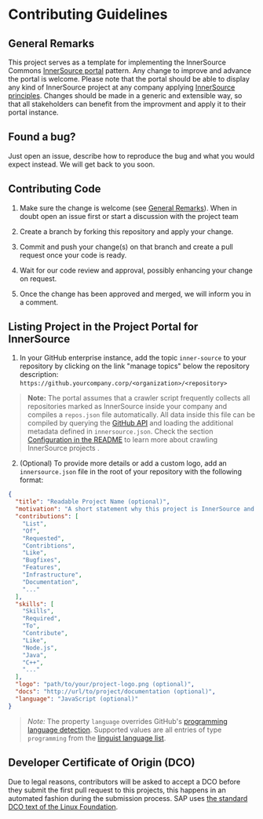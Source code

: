 # Contributing Guidelines

## General Remarks

This project serves as a template for implementing the InnerSource Commons [InnerSource portal](https://github.com/InnerSourceCommons/InnerSourcePatterns/blob/master/patterns/2-structured/innersource-portal.md) pattern.
Any change to improve and advance the portal is welcome. Please note that the portal should be able to display any kind of InnerSource project at any company applying [InnerSource principles](). 
Changes should be made in a generic and extensible way, so that all stakeholders can benefit from the improvment and apply it to their portal instance.

## Found a bug?

Just open an issue, describe how to reproduce the bug and what you would expect instead. We will get back to you soon.

## Contributing Code

1. Make sure the change is welcome (see [General Remarks](#general-remarks)). When in doubt open an issue first or start a discussion with the project team

2. Create a branch by forking this repository and apply your change.

3. Commit and push your change(s) on that branch and create a pull request once your code is ready.

4. Wait for our code review and approval, possibly enhancing your change on request.

5. Once the change has been approved and merged, we will inform you in a comment.

## Listing Project in the Project Portal for InnerSource

1. In your GitHub enterprise instance, add the topic `inner-source` to your repository by clicking on the link "manage topics" below the repository description:
`https://github.yourcompany.corp/<organization>/<repository>`
 
> **Note:** The portal assumes that a crawler script frequently collects all repositories marked as InnerSource inside your company and compiles a ```repos.json``` file automatically. All data inside this file can be compiled by querying the [GitHub API](https://developer.github.com/v3/) and loading the additional metadata defined in ```innersource.json```. Check the section [Configuration in the README](README.md#configuration) to learn more about crawling InnerSource projects .
 
2. (Optional) To provide more details or add a custom logo, add an `innersource.json` file in the root of your repository with the following format:

``` json
{
  "title": "Readable Project Name (optional)",
  "motivation": "A short statement why this project is InnerSource and why contributors should care (optional)",
  "contributions": [
    "List",
    "Of",
    "Requested",
    "Contribtions",
    "Like",
    "Bugfixes",
    "Features",
    "Infrastructure",
    "Documentation",
    "..."
  ],
  "skills": [
    "Skills",
    "Required",
    "To",
    "Contribute",
    "Like",
    "Node.js",
    "Java",
    "C++",
    "..."
  ],
  "logo": "path/to/your/project-logo.png (optional)",
  "docs": "http://url/to/project/documentation (optional)",
  "language": "JavaScript (optional)"
}
``` 

> *Note:* The property `language` overrides GitHub's [programming language detection](https://docs.github.com/en/github/creating-cloning-and-archiving-repositories/about-repository-languages). Supported values are all entries of type `programming` from the [linguist language list](https://github.com/github/linguist/blob/master/lib/linguist/languages.yml).

## Developer Certificate of Origin (DCO)

Due to legal reasons, contributors will be asked to accept a DCO before they submit the first pull request to this projects, this happens in an automated fashion during the submission process. SAP uses [the standard DCO text of the Linux Foundation](https://developercertificate.org/).

